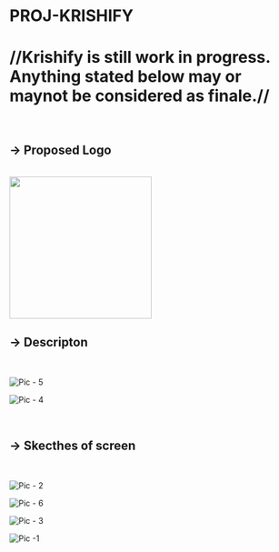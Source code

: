 # PROJ-KRISHIFY

<h1>//Krishify is still work in progress. Anything stated below may or maynot be considered as finale.// </h1>

<br>
<h2>-> Proposed Logo</h2>
<br>


<img src="https://github.com/sushantpeace10/PROJ-KRISHIFY/blob/new/just_starting/wip/Krishify_logo%5BNOT%20FINLAE%5D%5D.png" width="250">


<br>
<h2>-> Descripton </h2>
<br>

![Pic - 5](https://github.com/sushantpeace10/PROJ-KRISHIFY/blob/new/just_starting/wip/Initial_discussion_scanned/IMG-20200603-WA0012.jpg)

![Pic - 4](https://github.com/sushantpeace10/PROJ-KRISHIFY/blob/new/just_starting/wip/Initial_discussion_scanned/IMG-20200603-WA0011.jpg)

<br>
<h2>-> Skecthes of screen </h2>
<br>

![Pic - 2](https://github.com/sushantpeace10/PROJ-KRISHIFY/blob/new/just_starting/wip/Initial_discussion_scanned/IMG-20200603-WA0008.jpg)

![Pic - 6](https://github.com/sushantpeace10/PROJ-KRISHIFY/blob/new/just_starting/wip/Initial_discussion_scanned/IMG-20200603-WA0013.jpg)

![Pic - 3](https://github.com/sushantpeace10/PROJ-KRISHIFY/blob/new/just_starting/wip/Initial_discussion_scanned/IMG-20200603-WA0009.jpg)

![Pic -1](https://github.com/sushantpeace10/PROJ-KRISHIFY/blob/new/just_starting/wip/Initial_discussion_scanned/IMG-20200603-WA0007.jpg)
